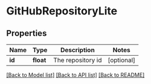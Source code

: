 # GitHubRepositoryLite

## Properties
Name | Type | Description | Notes
------------ | ------------- | ------------- | -------------
**id** | **float** | The repository id | [optional] 

[[Back to Model list]](../README.md#documentation-for-models) [[Back to API list]](../README.md#documentation-for-api-endpoints) [[Back to README]](../README.md)

